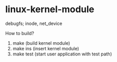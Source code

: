 # linux-kernel-module

debugfs; inode, net_device

How to build?
1. make (build kernel module)
2. make ins (insert kernel module)
3. make test (start user application with test path)
